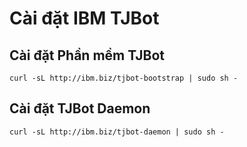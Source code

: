 # Cài đặt IBM TJBot


## Cài đặt Phần mềm TJBot

`curl -sL http://ibm.biz/tjbot-bootstrap | sudo sh -`


## Cài đặt TJBot Daemon

`curl -sL http://ibm.biz/tjbot-daemon | sudo sh -`
